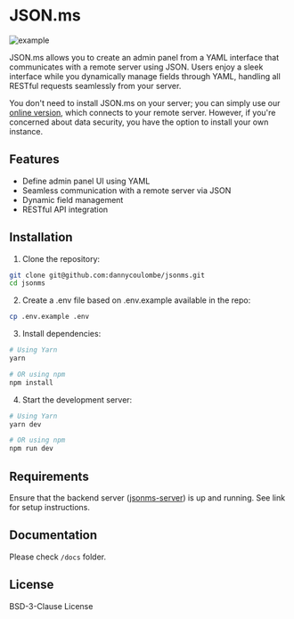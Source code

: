 # JSON.ms

![example](https://json.ms/meta-preview.jpg "Title")

JSON.ms allows you to create an admin panel from a YAML interface that communicates with a remote server using JSON. Users enjoy a sleek interface while you dynamically manage fields through YAML, handling all RESTful requests seamlessly from your server.

You don't need to install JSON.ms on your server; you can simply use our [online version](https://json.ms), which connects to your remote server. However, if you're concerned about data security, you have the option to install your own instance.

## Features
- Define admin panel UI using YAML
- Seamless communication with a remote server via JSON
- Dynamic field management
- RESTful API integration

## Installation

1. Clone the repository:
```sh
git clone git@github.com:dannycoulombe/jsonms.git
cd jsonms
```

2. Create a .env file based on .env.example available in the repo:
```sh
cp .env.example .env
```

3. Install dependencies:
```sh
# Using Yarn
yarn

# OR using npm
npm install
```

4. Start the development server:
```sh
# Using Yarn
yarn dev

# OR using npm
npm run dev
```

## Requirements
Ensure that the backend server ([jsonms-server](https://github.com/dannycoulombe/jsonms-server)) is up and running. See link for setup instructions.

## Documentation

Please check `/docs` folder.

## License
BSD-3-Clause License
